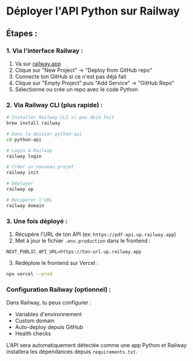 # Déployer l'API Python sur Railway

## Étapes :

### 1. Via l'interface Railway :

1. Va sur [railway.app](https://railway.app)
2. Clique sur "New Project" → "Deploy from GitHub repo"
3. Connecte ton GitHub si ce n'est pas déjà fait
4. Clique sur "Empty Project" puis "Add Service" → "GitHub Repo"
5. Sélectionne ou crée un repo avec le code Python

### 2. Via Railway CLI (plus rapide) :

```bash
# Installer Railway CLI si pas déjà fait
brew install railway

# Dans le dossier python-api
cd python-api

# Login à Railway
railway login

# Créer un nouveau projet
railway init

# Déployer
railway up

# Récupérer l'URL
railway domain
```

### 3. Une fois déployé :

1. Récupère l'URL de ton API (ex: `https://pdf-api.up.railway.app`)
2. Met à jour le fichier `.env.production` dans le frontend :
```
NEXT_PUBLIC_API_URL=https://ton-url.up.railway.app
```

3. Redéploie le frontend sur Vercel :
```bash
npx vercel --prod
```

### Configuration Railway (optionnel) :

Dans Railway, tu peux configurer :
- Variables d'environnement
- Custom domain
- Auto-deploy depuis GitHub
- Health checks

L'API sera automatiquement détectée comme une app Python et Railway installera les dépendances depuis `requirements.txt`.